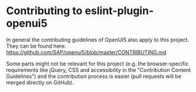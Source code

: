 # Contributing to eslint-plugin-openui5

In general the contributing guidelines of OpenUI5 also apply to this project. They can be found here:  
https://github.com/SAP/openui5/blob/master/CONTRIBUTING.md

Some parts might not be relevant for this project (e.g. the browser-specific requirements like jQuery, CSS and 
accessibility in the "Contribution Content Guidelines") and the contribution process is easier (pull requests will be
merged directly on GitHub).